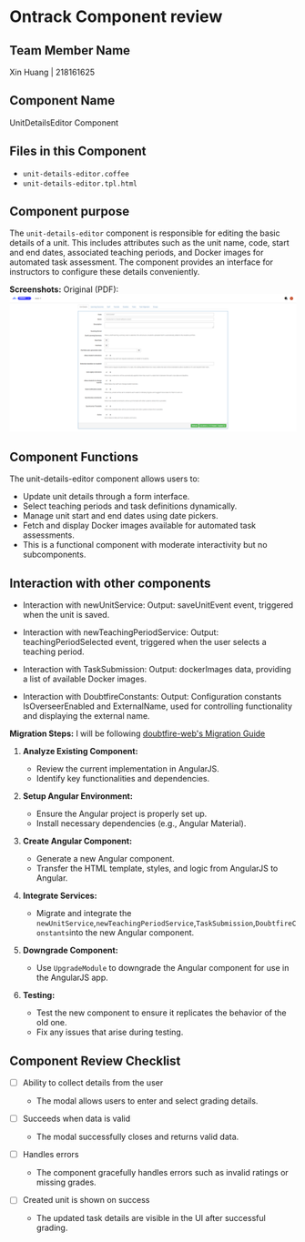 # Ontrack Component review

## Team Member Name
Xin Huang | 218161625

## Component Name
UnitDetailsEditor Component

## Files in this Component
- `unit-details-editor.coffee`
- `unit-details-editor.tpl.html`

## Component purpose

The `unit-details-editor` component is responsible for editing the basic details of a unit. This includes attributes such as the unit name, code, start and end dates, associated teaching periods, and Docker images for automated task assessment. The component provides an interface for instructors to configure these details conveniently.

**Screenshots:**
Original (PDF): ![unit-details-editor](unit-details-editor.png)



## Component Functions

The unit-details-editor component allows users to:

- Update unit details through a form interface.
- Select teaching periods and task definitions dynamically.
- Manage unit start and end dates using date pickers.
- Fetch and display Docker images available for automated task assessments.
- This is a functional component with moderate interactivity but no subcomponents.


## Interaction with other components
- Interaction with newUnitService:
  Output: saveUnitEvent event, triggered when the unit is saved.
  
- Interaction with newTeachingPeriodService:
  Output: teachingPeriodSelected event, triggered when the user selects a teaching period.

- Interaction with TaskSubmission:
  Output: dockerImages data, providing a list of available Docker images.

- Interaction with DoubtfireConstants:
  Output: Configuration constants IsOverseerEnabled and ExternalName, used for controlling functionality and displaying the external name.



**Migration Steps:**
I will be following
[doubtfire-web's Migration Guide](https://github.com/thoth-tech/doubtfire-web/blob/e70f4c7cd1395eaab942ee389788f75f92e985c9/MIGRATION-GUIDE.md)

1. **Analyze Existing Component:**
   - Review the current implementation in AngularJS.
   - Identify key functionalities and dependencies.

2. **Setup Angular Environment:**
   - Ensure the Angular project is properly set up.
   - Install necessary dependencies (e.g., Angular Material).

3. **Create Angular Component:**
   - Generate a new Angular component.
   - Transfer the HTML template, styles, and logic from AngularJS to Angular.

4. **Integrate Services:**
   - Migrate and integrate the `newUnitService`,`newTeachingPeriodService`,`TaskSubmission`,`DoubtfireConstants`into the new Angular component.

5. **Downgrade Component:**
   - Use `UpgradeModule` to downgrade the Angular component for use in the AngularJS app.

6. **Testing:**
   - Test the new component to ensure it replicates the behavior of the old one.
   - Fix any issues that arise during testing.


## Component Review Checklist

- [ ] Ability to collect details from the user
  - The modal allows users to enter and select grading details.

- [ ] Succeeds when data is valid
  - The modal successfully closes and returns valid data.

- [ ] Handles errors
  - The component gracefully handles errors such as invalid ratings or missing grades.

- [ ] Created unit is shown on success
  - The updated task details are visible in the UI after successful grading.